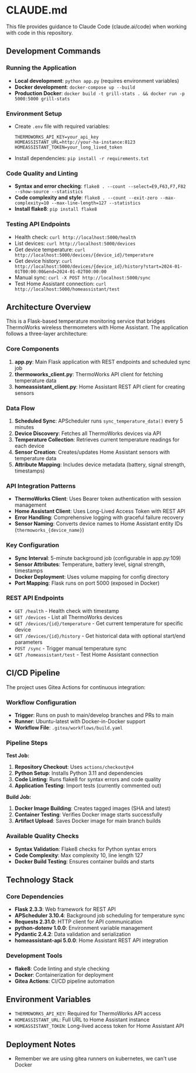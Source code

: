 # CLAUDE.md

This file provides guidance to Claude Code (claude.ai/code) when working with code in this repository.

## Development Commands

### Running the Application
- **Local development**: `python app.py` (requires environment variables)
- **Docker development**: `docker-compose up --build`
- **Production Docker**: `docker build -t grill-stats . && docker run -p 5000:5000 grill-stats`

### Environment Setup
- Create `.env` file with required variables:
  ```
  THERMOWORKS_API_KEY=your_api_key
  HOMEASSISTANT_URL=http://your-ha-instance:8123
  HOMEASSISTANT_TOKEN=your_long_lived_token
  ```
- Install dependencies: `pip install -r requirements.txt`

### Code Quality and Linting
- **Syntax and error checking**: `flake8 . --count --select=E9,F63,F7,F82 --show-source --statistics`
- **Code complexity and style**: `flake8 . --count --exit-zero --max-complexity=10 --max-line-length=127 --statistics`
- **Install flake8**: `pip install flake8`

### Testing API Endpoints
- Health check: `curl http://localhost:5000/health`
- List devices: `curl http://localhost:5000/devices`
- Get device temperature: `curl http://localhost:5000/devices/{device_id}/temperature`
- Get device history: `curl http://localhost:5000/devices/{device_id}/history?start=2024-01-01T00:00:00&end=2024-01-02T00:00:00`
- Manual sync: `curl -X POST http://localhost:5000/sync`
- Test Home Assistant connection: `curl http://localhost:5000/homeassistant/test`

## Architecture Overview

This is a Flask-based temperature monitoring service that bridges ThermoWorks wireless thermometers with Home Assistant. The application follows a three-layer architecture:

### Core Components
1. **app.py**: Main Flask application with REST endpoints and scheduled sync job
2. **thermoworks_client.py**: ThermoWorks API client for fetching temperature data
3. **homeassistant_client.py**: Home Assistant REST API client for creating sensors

### Data Flow
1. **Scheduled Sync**: APScheduler runs `sync_temperature_data()` every 5 minutes
2. **Device Discovery**: Fetches all ThermoWorks devices via API
3. **Temperature Collection**: Retrieves current temperature readings for each device
4. **Sensor Creation**: Creates/updates Home Assistant sensors with temperature data
5. **Attribute Mapping**: Includes device metadata (battery, signal strength, timestamps)

### API Integration Patterns
- **ThermoWorks Client**: Uses Bearer token authentication with session management
- **Home Assistant Client**: Uses Long-Lived Access Token with REST API
- **Error Handling**: Comprehensive logging with graceful failure recovery
- **Sensor Naming**: Converts device names to Home Assistant entity IDs (`thermoworks_{device_name}`)

### Key Configuration
- **Sync Interval**: 5-minute background job (configurable in app.py:109)
- **Sensor Attributes**: Temperature, battery level, signal strength, timestamps
- **Docker Deployment**: Uses volume mapping for config directory
- **Port Mapping**: Flask runs on port 5000 (exposed in Docker)

### REST API Endpoints
- `GET /health` - Health check with timestamp
- `GET /devices` - List all ThermoWorks devices
- `GET /devices/{id}/temperature` - Get current temperature for specific device
- `GET /devices/{id}/history` - Get historical data with optional start/end parameters
- `POST /sync` - Trigger manual temperature sync
- `GET /homeassistant/test` - Test Home Assistant connection

## CI/CD Pipeline

The project uses Gitea Actions for continuous integration:

### Workflow Configuration
- **Trigger**: Runs on push to main/develop branches and PRs to main
- **Runner**: Ubuntu-latest with Docker-in-Docker support
- **Workflow File**: `.gitea/workflows/build.yaml`

### Pipeline Steps
**Test Job:**
1. **Repository Checkout**: Uses `actions/checkout@v4`
2. **Python Setup**: Installs Python 3.11 and dependencies
3. **Code Linting**: Runs flake8 for syntax errors and code quality
4. **Application Testing**: Import tests (currently commented out)

**Build Job:**
1. **Docker Image Building**: Creates tagged images (SHA and latest)
2. **Container Testing**: Verifies Docker image starts successfully
3. **Artifact Upload**: Saves Docker image for main branch builds

### Available Quality Checks
- **Syntax Validation**: Flake8 checks for Python syntax errors
- **Code Complexity**: Max complexity 10, line length 127
- **Docker Build Testing**: Ensures container builds and starts

## Technology Stack

### Core Dependencies
- **Flask 2.3.3**: Web framework for REST API
- **APScheduler 3.10.4**: Background job scheduling for temperature sync
- **Requests 2.31.0**: HTTP client for API communication
- **python-dotenv 1.0.0**: Environment variable management
- **Pydantic 2.4.2**: Data validation and serialization
- **homeassistant-api 5.0.0**: Home Assistant REST API integration

### Development Tools
- **flake8**: Code linting and style checking
- **Docker**: Containerization for deployment
- **Gitea Actions**: CI/CD pipeline automation

## Environment Variables
- `THERMOWORKS_API_KEY`: Required for ThermoWorks API access
- `HOMEASSISTANT_URL`: Full URL to Home Assistant instance
- `HOMEASSISTANT_TOKEN`: Long-lived access token for Home Assistant API

## Deployment Notes
- Remember we are using gitea runners on kubernetes, we can't use Docker